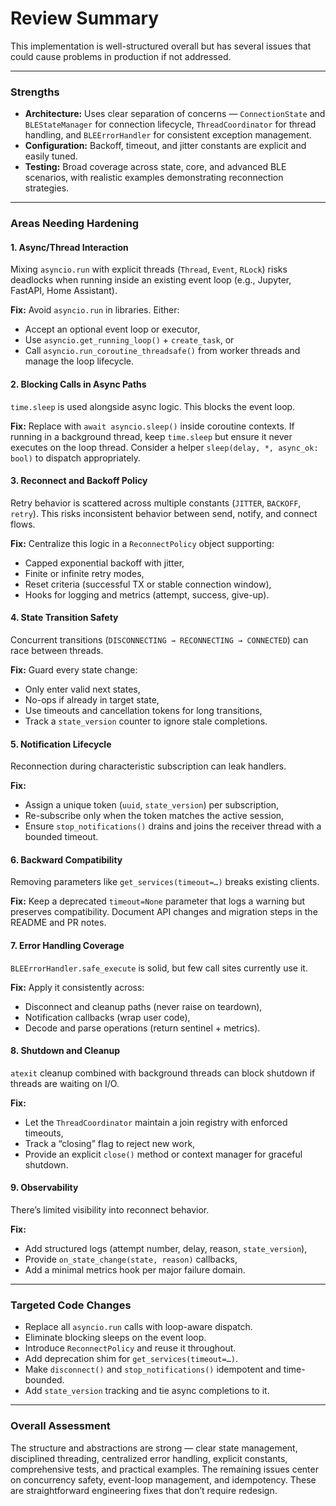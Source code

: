 # Review Summary

This implementation is well-structured overall but has several issues that could cause problems in production if not addressed.

---

### Strengths

- **Architecture:** Uses clear separation of concerns — `ConnectionState` and `BLEStateManager` for connection lifecycle, `ThreadCoordinator` for thread handling, and `BLEErrorHandler` for consistent exception management.
- **Configuration:** Backoff, timeout, and jitter constants are explicit and easily tuned.
- **Testing:** Broad coverage across state, core, and advanced BLE scenarios, with realistic examples demonstrating reconnection strategies.

---

### Areas Needing Hardening

#### 1. Async/Thread Interaction

Mixing `asyncio.run` with explicit threads (`Thread`, `Event`, `RLock`) risks deadlocks when running inside an existing event loop (e.g., Jupyter, FastAPI, Home Assistant).

**Fix:** Avoid `asyncio.run` in libraries. Either:

- Accept an optional event loop or executor,
- Use `asyncio.get_running_loop()` + `create_task`, or
- Call `asyncio.run_coroutine_threadsafe()` from worker threads and manage the loop lifecycle.

#### 2. Blocking Calls in Async Paths

`time.sleep` is used alongside async logic. This blocks the event loop.

**Fix:** Replace with `await asyncio.sleep()` inside coroutine contexts. If running in a background thread, keep `time.sleep` but ensure it never executes on the loop thread. Consider a helper `sleep(delay, *, async_ok: bool)` to dispatch appropriately.

#### 3. Reconnect and Backoff Policy

Retry behavior is scattered across multiple constants (`JITTER`, `BACKOFF`, `retry`). This risks inconsistent behavior between send, notify, and connect flows.

**Fix:** Centralize this logic in a `ReconnectPolicy` object supporting:

- Capped exponential backoff with jitter,
- Finite or infinite retry modes,
- Reset criteria (successful TX or stable connection window),
- Hooks for logging and metrics (attempt, success, give-up).

#### 4. State Transition Safety

Concurrent transitions (`DISCONNECTING → RECONNECTING → CONNECTED`) can race between threads.

**Fix:** Guard every state change:

- Only enter valid next states,
- No-ops if already in target state,
- Use timeouts and cancellation tokens for long transitions,
- Track a `state_version` counter to ignore stale completions.

#### 5. Notification Lifecycle

Reconnection during characteristic subscription can leak handlers.

**Fix:**

- Assign a unique token (`uuid`, `state_version`) per subscription,
- Re-subscribe only when the token matches the active session,
- Ensure `stop_notifications()` drains and joins the receiver thread with a bounded timeout.

#### 6. Backward Compatibility

Removing parameters like `get_services(timeout=…)` breaks existing clients.

**Fix:** Keep a deprecated `timeout=None` parameter that logs a warning but preserves compatibility. Document API changes and migration steps in the README and PR notes.

#### 7. Error Handling Coverage

`BLEErrorHandler.safe_execute` is solid, but few call sites currently use it.

**Fix:** Apply it consistently across:

- Disconnect and cleanup paths (never raise on teardown),
- Notification callbacks (wrap user code),
- Decode and parse operations (return sentinel + metrics).

#### 8. Shutdown and Cleanup

`atexit` cleanup combined with background threads can block shutdown if threads are waiting on I/O.

**Fix:**

- Let the `ThreadCoordinator` maintain a join registry with enforced timeouts,
- Track a “closing” flag to reject new work,
- Provide an explicit `close()` method or context manager for graceful shutdown.

#### 9. Observability

There’s limited visibility into reconnect behavior.

**Fix:**

- Add structured logs (attempt number, delay, reason, `state_version`),
- Provide `on_state_change(state, reason)` callbacks,
- Add a minimal metrics hook per major failure domain.

---

### Targeted Code Changes

- Replace all `asyncio.run` calls with loop-aware dispatch.
- Eliminate blocking sleeps on the event loop.
- Introduce `ReconnectPolicy` and reuse it throughout.
- Add deprecation shim for `get_services(timeout=…)`.
- Make `disconnect()` and `stop_notifications()` idempotent and time-bounded.
- Add `state_version` tracking and tie async completions to it.

---

### Overall Assessment

The structure and abstractions are strong — clear state management, disciplined threading, centralized error handling, explicit constants, comprehensive tests, and practical examples. The remaining issues center on concurrency safety, event-loop management, and idempotency. These are straightforward engineering fixes that don’t require redesign.
